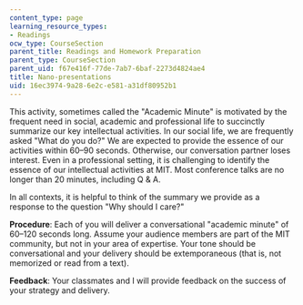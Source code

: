 ```yaml
---
content_type: page
learning_resource_types:
- Readings
ocw_type: CourseSection
parent_title: Readings and Homework Preparation
parent_type: CourseSection
parent_uid: f67e416f-77de-7ab7-6baf-2273d4824ae4
title: Nano-presentations
uid: 16ec3974-9a28-6e2c-e581-a31df80952b1
---
```


This activity, sometimes called the "Academic Minute" is motivated by the frequent need in social, academic and professional life to succinctly summarize our key intellectual activities. In our social life, we are frequently asked "What do you do?" We are expected to provide the essence of our activities within 60–90 seconds. Otherwise, our conversation partner loses interest. Even in a professional setting, it is challenging to identify the essence of our intellectual activities at MIT. Most conference talks are no longer than 20 minutes, including Q & A.

In all contexts, it is helpful to think of the summary we provide as a response to the question "Why should I care?"

**Procedure**: Each of you will deliver a conversational "academic minute" of 60–120 seconds long. Assume your audience members are part of the MIT community, but not in your area of expertise. Your tone should be conversational and your delivery should be extemporaneous (that is, not memorized or read from a text).

**Feedback**: Your classmates and I will provide feedback on the success of your strategy and delivery.